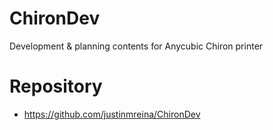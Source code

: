 # ChironDev

Development &amp; planning contents for Anycubic Chiron printer

# Repository

- https://github.com/justinmreina/ChironDev
